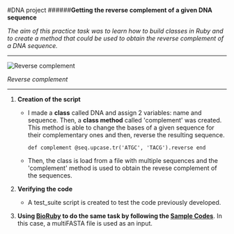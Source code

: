 #DNA project 
######**Getting the reverse complement of a given DNA sequence**

*The aim of this practice task was to learn how to build classes in Ruby and to create a method that could be used to obtain the reverse complement of a DNA sequence.* 
 - - - 
 ![Reverse complement][1] 
 
 *Reverse complement*
 - - - 

[1]: http://rosalind.info/media/reverse_complement.png

1. **Creation of the script**

	* I made a **class** called DNA and assign 2 variables: name and sequence. Then, a **class method** called 'complement' was created. This method is able to change the bases of a given sequence for their complementary ones and then, reverse the resulting sequence. 

		`def complement
@seq.upcase.tr('ATGC', 'TACG').reverse
end`

	* Then, the class is load from a file with multiple sequences and the 'complement' method is used to obtain the revese complement of the sequences. 

2. **Verifying the code**
	* A test_suite script is created to test the code previously developed. 


3. **Using [BioRuby](http://bioruby.org) to do the same task by following the [Sample Codes](http://bioruby.open-bio.org/wiki/SampleCodes#Introduction)**. In this case, a multiFASTA file is used as an input. 







